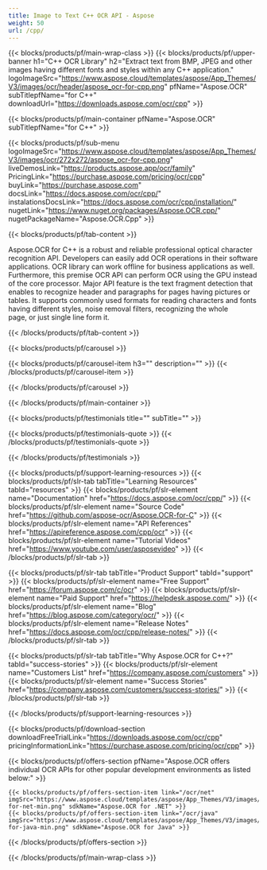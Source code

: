 ```yaml
---
title: Image to Text C++ OCR API - Aspose 
weight: 50
url: /cpp/ 
---
```


{{< blocks/products/pf/main-wrap-class >}}
{{< blocks/products/pf/upper-banner h1="C++ OCR Library" h2="Extract text from BMP, JPEG and other images having different fonts and styles within any C++ application." logoImageSrc="https://www.aspose.cloud/templates/aspose/App_Themes/V3/images/ocr/header/aspose_ocr-for-cpp.png" pfName="Aspose.OCR" subTitlepfName="for C++" downloadUrl="https://downloads.aspose.com/ocr/cpp" >}}

{{< blocks/products/pf/main-container pfName="Aspose.OCR" subTitlepfName="for C++" >}}

{{< blocks/products/pf/sub-menu logoImageSrc="https://www.aspose.cloud/templates/aspose/App_Themes/V3/images/ocr/272x272/aspose_ocr-for-cpp.png" liveDemosLink="https://products.aspose.app/ocr/family" PricingLink="https://purchase.aspose.com/pricing/ocr/cpp" buyLink="https://purchase.aspose.com" docsLink="https://docs.aspose.com/ocr/cpp/" instalationsDocsLink="https://docs.aspose.com/ocr/cpp/installation/" nugetLink="https://www.nuget.org/packages/Aspose.OCR.cpp/" nugetPackageName="Aspose.OCR.Cpp" >}}

{{< blocks/products/pf/tab-content >}}
<p>Aspose.OCR for C++ is a robust and reliable professional optical character recognition API. Developers can easily add OCR operations in their software applications. OCR library can work offline for business applications as well. Furthermore, this premise OCR API can perform OCR using the GPU instead of the core processor. Major API feature is the text fragment detection that enables to recognize header and paragraphs for pages having pictures or tables. It supports commonly used formats for reading characters and fonts having different styles, noise removal filters, recognizing the whole page, or just single line form it.</p>
{{< /blocks/products/pf/tab-content >}}

<!--Diagrams Start-->
{{< blocks/products/pf/carousel >}}

{{< blocks/products/pf/carousel-item h3="" description="" >}}
{{< /blocks/products/pf/carousel-item >}}

{{< /blocks/products/pf/carousel >}}
<!--Diagrams End-->

<!--Feature-section Start-->
<!--Feature-section End-->

{{< /blocks/products/pf/main-container >}}

{{< blocks/products/pf/testimonials title="" subTitle="" >}}

{{< blocks/products/pf/testimonials-quote >}}
{{< /blocks/products/pf/testimonials-quote >}}

{{< /blocks/products/pf/testimonials >}}

{{< blocks/products/pf/support-learning-resources >}}
{{< blocks/products/pf/slr-tab tabTitle="Learning Resources" tabId="resources" >}}
{{< blocks/products/pf/slr-element name="Documentation" href="https://docs.aspose.com/ocr/cpp/" >}}
{{< blocks/products/pf/slr-element name="Source Code" href="https://github.com/aspose-ocr/Aspose.OCR-for-C" >}}
{{< blocks/products/pf/slr-element name="API References" href="https://apireference.aspose.com/cpp/ocr" >}}
{{< blocks/products/pf/slr-element name="Tutorial Videos" href="https://www.youtube.com/user/asposevideo" >}}
{{< /blocks/products/pf/slr-tab >}}

{{< blocks/products/pf/slr-tab tabTitle="Product Support" tabId="support" >}}
{{< blocks/products/pf/slr-element name="Free Support" href="https://forum.aspose.com/c/ocr" >}}
{{< blocks/products/pf/slr-element name="Paid Support" href="https://helpdesk.aspose.com/" >}}
{{< blocks/products/pf/slr-element name="Blog" href="https://blog.aspose.com/category/ocr/" >}}
{{< blocks/products/pf/slr-element name="Release Notes" href="https://docs.aspose.com/ocr/cpp/release-notes/" >}}
{{< /blocks/products/pf/slr-tab >}}

{{< blocks/products/pf/slr-tab tabTitle="Why Aspose.OCR for C++?" tabId="success-stories" >}}
{{< blocks/products/pf/slr-element name="Customers List" href="https://company.aspose.com/customers" >}}
{{< blocks/products/pf/slr-element name="Success Stories" href="https://company.aspose.com/customers/success-stories/" >}}
{{< /blocks/products/pf/slr-tab >}}

{{< /blocks/products/pf/support-learning-resources >}}

{{< blocks/products/pf/download-section downloadFreeTrialLink="https://downloads.aspose.com/ocr/cpp" pricingInformationLink="https://purchase.aspose.com/pricing/ocr/cpp" >}}

{{< blocks/products/pf/offers-section pfName="Aspose.OCR offers individual OCR APIs for other popular development environments as listed below:" >}}

    {{< blocks/products/pf/offers-section-item link="/ocr/net" imgSrc="https://www.aspose.cloud/templates/aspose/App_Themes/V3/images/ocr/272x272/aspose_ocr-for-net-min.png" sdkName="Aspose.OCR for .NET" >}}
    {{< blocks/products/pf/offers-section-item link="/ocr/java" imgSrc="https://www.aspose.cloud/templates/aspose/App_Themes/V3/images/ocr/272x272/aspose_ocr-for-java-min.png" sdkName="Aspose.OCR for Java" >}}

{{< /blocks/products/pf/offers-section >}}

{{< /blocks/products/pf/main-wrap-class >}}